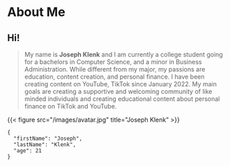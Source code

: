  # About Me


## Hi!

>My name is **Joseph Klenk** and I am currently a college student 
going for a bachelors in Computer Science, and a minor in Business Administration. While different from my major, my passions are 
education, content creation, and personal finance. I have been creating content on YouTube, TikTok since January 2022. My main goals are 
creating a supportive and welcoming community of like minded individuals and creating educational content 
about personal finance on TikTok and YouTube.

{{< figure src="/images/avatar.jpg" title="Joseph Klenk" >}}

```
{
  "firstName": "Joseph",
  "lastName": "Klenk",
  "age": 21
}
```
